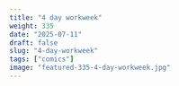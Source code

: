 ```yaml
---
title: "4 day workweek"
weight: 335
date: "2025-07-11"
draft: false
slug: "4-day-workweek"
tags: ["comics"]
image: "featured-335-4-day-workweek.jpg"
---
```

